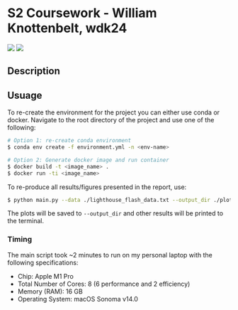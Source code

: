 # S2 Coursework - William Knottenbelt, wdk24

<a href="#"><img src="https://img.shields.io/badge/python-v3.12.2-blue.svg?logo=python&style=for-the-badge" /></a>
<a href="https://hub.docker.com/r/milesial/unet"><img src="https://img.shields.io/badge/docker%20image-available-blue?logo=Docker&style=for-the-badge" /></a>

## Description

## Usuage

To re-create the environment for the project you can either use conda or docker. Navigate to the root directory of the project and use one of the following:

```bash
# Option 1: re-create conda environment
$ conda env create -f environment.yml -n <env-name>

# Option 2: Generate docker image and run container
$ docker build -t <image_name> .
$ docker run -ti <image_name>
```

To re-produce all results/figures presented in the report, use:

```bash
$ python main.py --data ./lighthouse_flash_data.txt --output_dir ./plots
```

The plots will be saved to `--output_dir` and other results will be printed to the terminal.

### Timing

The main script took ~2 minutes to run on my personal laptop with the following specifications:
- Chip:	Apple M1 Pro
- Total Number of Cores: 8 (6 performance and 2 efficiency)
- Memory (RAM): 16 GB
- Operating System: macOS Sonoma v14.0
